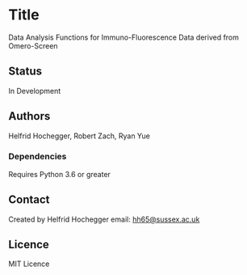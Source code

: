 # Title
Data Analysis Functions for Immuno-Fluorescence Data derived from Omero-Screen

## Status
In Development

## Authors
Helfrid Hochegger, Robert Zach, Ryan Yue

### Dependencies
Requires Python 3.6 or greater 

## Contact
Created by Helfrid Hochegger
email: hh65@sussex.ac.uk

## Licence
MIT Licence